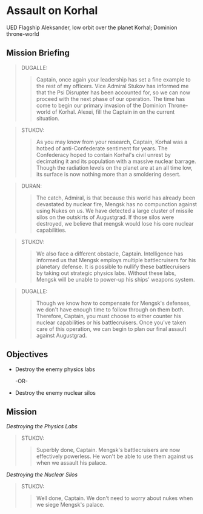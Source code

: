 # Assault on Korhal

UED Flagship Aleksander, low orbit over the planet Korhal; Dominion throne-world

## Mission Briefing

> DUGALLE:
>> Captain, once again your leadership has set a fine example to the rest of my officers. Vice Admiral Stukov has informed me that the Psi Disrupter has been accounted for, so we can now proceed with the next phase of our operation. The time has come to begin our primary invasion of the Dominion Throne-world of Korhal. Alexei, fill the Captain in on the current situation.

> STUKOV:
>> As you may know from your research, Captain, Korhal was a hotbed of anti-Confederate sentiment for years. The Confederacy hoped to contain Korhal's civil unrest by decimating it and its population with a massive nuclear barrage. Though the radiation levels on the planet are at an all time low, its surface is now nothing more than a smoldering desert.

> DURAN:
>> The catch, Admiral, is that because this world has already been devastated by nuclear fire, Mengsk has no compunction against using Nukes on us. We have detected a large cluster of missile silos on the outskirts of Augustgrad. If those silos were destroyed, we believe that mengsk would lose his core nuclear capabilities.

> STUKOV:
>> We also face a different obstacle, Captain. Intelligence has informed us that Mengsk employs multiple battlecruisers for his planetary defense. It is possible to nullify these battlecruisers by taking out strategic physics labs. Without these labs, Mengsk will be unable to power-up his ships' weapons system.

> DUGALLE:
>> Though we know how to compensate for Mengsk's defenses, we don't have enough time to follow through on them both. Therefore, Captain, you must choose to either counter his nuclear capabilities or his battlecruisers. Once you've taken care of this operation, we can begin to plan our final assault against Augustgrad.

## Objectives

- Destroy the enemy physics labs

    -OR-

- Destroy the enemy nuclear silos

## Mission

_Destroying the Physics Labs_

> STUKOV:
>> Superbly done, Captain. Mengsk's battlecruisers are now effectively powerless. He won't be able to use them against us when we assault his palace.

_Destroying the Nuclear Silos_

> STUKOV:
>> Well done, Captain. We don't need to worry about nukes when we siege Mengsk's palace.